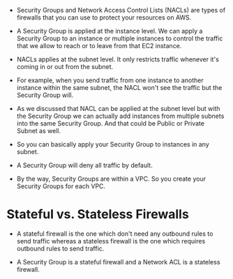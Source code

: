 * Security Groups and Network Access Control Lists (NACLs) are types of firewalls that you can use to protect your resources on AWS.

* A Security Group is applied at the instance level. We can apply a Security Group to an instance or multiple instances to control the traffic that we allow to reach or to leave from that EC2 instance.

* NACLs applies at the subnet level. It only restricts traffic whenever it's coming in or out from the subnet. 

* For example, when you send traffic from one instance to another instance within the same subnet, the NACL won't see the traffic but the Security Group will.

* As we discussed that NACL can be applied at the subnet level but with the Security Group we can actually add instances from multiple subnets into the same Security Group. And that could be Public or Private Subnet as well.

* So you can basically apply your Security Group to instances in any subnet.

* A Security Group will deny all traffic by default.

* By the way, Security Groups are within a VPC. So you create your Security Groups for each VPC.

# Stateful vs. Stateless Firewalls #

* A stateful firewall is the one which don't need any outbound rules to send traffic whereas a stateless firewall is the one which requires outbound rules to send traffic.

* A Security Group is a stateful firewall and a Network ACL is a stateless firewall.
